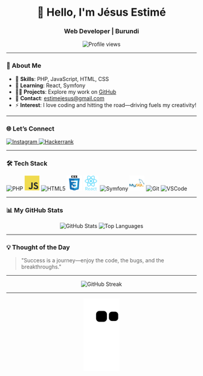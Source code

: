<div align="center">
  <h1>👋 Hello, I'm Jésus Estimé</h1>
  <h3>Web Developer | Burundi</h3>
  <img src="https://komarev.com/ghpvc/?username=jesusestime&label=Profile%20Views&color=0e75b6&style=flat" alt="Profile views" />
</div>

---

### 🌟 About Me
- 🔧 **Skills**: PHP, JavaScript, HTML, CSS  
- 🌱 **Learning**: React, Symfony  
- 👨‍💻 **Projects**: Explore my work on [GitHub](https://github.com/jesusestime)  
- 📧 **Contact**: [estimejesus@gmail.com](mailto:estimejesus@gmail.com)  
- ⚡ **Interest**: I love coding and hitting the road—driving fuels my creativity!  

---

### 🌐 Let’s Connect
<p align="left">
  <a href="https://instagram.com/jesusestime" target="_blank">
    <img src="https://raw.githubusercontent.com/rahuldkjain/github-profile-readme-generator/master/src/images/icons/Social/instagram.svg" alt="Instagram" height="30" width="40" />
  </a>
  <a href="https://www.hackerrank.com/estimejesus" target="_blank">
    <img src="https://raw.githubusercontent.com/rahuldkjain/github-profile-readme-generator/master/src/images/icons/Social/hackerrank.svg" alt="Hackerrank" height="30" width="40" />
  </a>
</p>

---

### 🛠️ Tech Stack
<p align="left">
  <img src="https://cdn.jsdelivr.net/gh/devicons/devicon/icons/php/php-plain.svg" alt="PHP" width="40" height="40" />
  <img src="https://raw.githubusercontent.com/devicons/devicon/master/icons/javascript/javascript-original.svg" alt="JavaScript" width="40" height="40" />
  <img src="https://cdn.jsdelivr.net/gh/devicons/devicon/icons/html5/html5-original.svg" alt="HTML5" width="40" height="40" />
  <img src="https://raw.githubusercontent.com/devicons/devicon/master/icons/css3/css3-original-wordmark.svg" alt="CSS3" width="40" height="40" />
  <img src="https://raw.githubusercontent.com/devicons/devicon/master/icons/react/react-original-wordmark.svg" alt="React" width="40" height="40" />
  <img src="https://cdn.jsdelivr.net/gh/devicons/devicon/icons/symfony/symfony-original-wordmark.svg" alt="Symfony" width="40" height="40" />
  <img src="https://raw.githubusercontent.com/devicons/devicon/master/icons/mysql/mysql-original-wordmark.svg" alt="MySQL" width="40" height="40" />
  <img src="https://cdn.jsdelivr.net/gh/devicons/devicon/icons/git/git-original.svg" alt="Git" width="40" height="40" />
  <img src="https://cdn.jsdelivr.net/gh/devicons/devicon/icons/vscode/vscode-original.svg" alt="VSCode" width="40" height="40" />
</p>

---

### 📊 My GitHub Stats
<p align="center">
  <img src="https://github-readme-stats.vercel.app/api?username=jesusestime&theme=midnight-purple&show_icons=true&hide_border=true" alt="GitHub Stats" height="160" />
  <img src="https://github-readme-stats.vercel.app/api/top-langs/?username=jesusestime&theme=midnight-purple&layout=compact&hide_border=true" alt="Top Languages" height="160" />
</p>

---

### 💡 Thought of the Day
> "Success is a journey—enjoy the code, the bugs, and the breakthroughs."  

---

<p align="center">
  <img src="https://github-readme-streak-stats.herokuapp.com/?user=jesusestime&theme=midnight-purple&hide_border=true" alt="GitHub Streak" />
</p>

---

<p align="center">
  <img src="https://github.com/jesusestime/jesusestime/blob/output/github-contribution-grid-snake.svg" alt="Snake Animation" />
</p>
